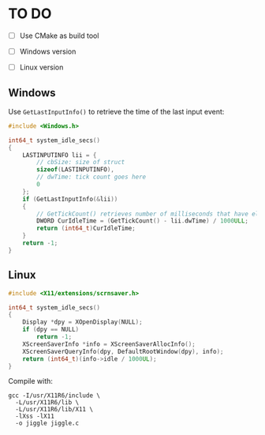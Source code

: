 # TO DO

- [ ] Use CMake as build tool
- [ ] Windows version
- [ ] Linux version


## Windows

Use `GetLastInputInfo()` to retrieve the time of the last input event:

```c
#include <Windows.h>

int64_t system_idle_secs()
{
    LASTINPUTINFO lii = {
        // cbSize: size of struct
        sizeof(LASTINPUTINFO), 
        // dwTime: tick count goes here
        0 
    };
    if (GetLastInputInfo(&lii))
    {
        // GetTickCount() retrieves number of milliseconds that have elapsed since the system was started
        DWORD CurIdleTime = (GetTickCount() - lii.dwTime) / 1000ULL;
        return (int64_t)CurIdleTime;
    }
    return -1;
}
```


## Linux 

```c
#include <X11/extensions/scrnsaver.h>

int64_t system_idle_secs()
{
    Display *dpy = XOpenDisplay(NULL);
    if (dpy == NULL)
        return -1;
    XScreenSaverInfo *info = XScreenSaverAllocInfo();
    XScreenSaverQueryInfo(dpy, DefaultRootWindow(dpy), info);
    return (int64_t)(info->idle / 1000UL);
}
```

Compile with:

```
gcc -I/usr/X11R6/include \
  -L/usr/X11R6/lib \
  -L/usr/X11R6/lib/X11 \
  -lXss -lX11
  -o jiggle jiggle.c
```
